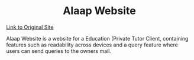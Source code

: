 <center><h1>Alaap Website</h1></center>

[Link to Original Site](https://alaaptuitions.pythonanywhere.com/)
<p class="font-family: Raleway; font-size: 16px;">Alaap Website is a website for a Education (Private Tutor Client, containing features such as readability across devices and a query feature where users can send queries to the owners mail.</p>

